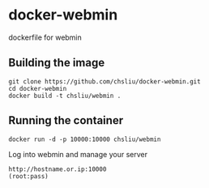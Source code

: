 # docker-webmin
dockerfile for webmin

## Building the image
```
git clone https://github.com/chsliu/docker-webmin.git
cd docker-webmin
docker build -t chsliu/webmin .
```

## Running the container
```
docker run -d -p 10000:10000 chsliu/webmin
```

Log into webmin and manage your server
```
http://hostname.or.ip:10000
(root:pass)
```
